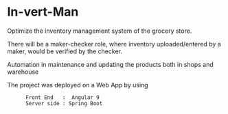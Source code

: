 # In-vert-Man
Optimize the inventory management system of the grocery store. 

There will be a maker-checker role, where inventory uploaded/entered by a maker, would be verified by the checker.

Automation in maintenance and updating the products both in shops and warehouse

The project was deployed on a Web App by using 
          
          Front End   :  Angular 9 
          Server side : Spring Boot 
